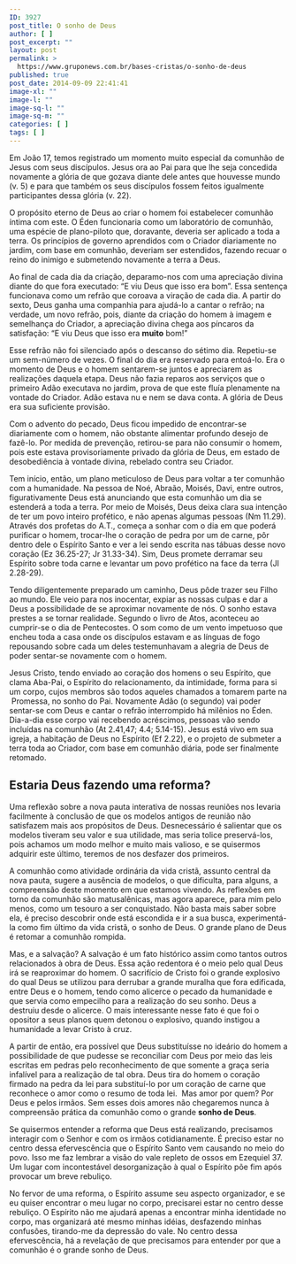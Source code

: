 ```yaml
---
ID: 3927
post_title: O sonho de Deus
author: [ ]
post_excerpt: ""
layout: post
permalink: >
  https://www.gruponews.com.br/bases-cristas/o-sonho-de-deus
published: true
post_date: 2014-09-09 22:41:41
image-xl: ""
image-l: ""
image-sq-l: ""
image-sq-m: ""
categories: [ ]
tags: [ ]
---
```

Em João 17, temos registrado um momento muito especial da comunhão de Jesus com seus discípulos. Jesus ora ao Pai para que lhe seja concedida novamente a glória de que gozava diante dele antes que houvesse mundo (v. 5) e para que também os seus discípulos fossem feitos igualmente participantes dessa glória (v. 22).

O propósito eterno de Deus ao criar o homem foi estabelecer comunhão íntima com este. O Éden funcionaria como um laboratório de comunhão, uma espécie de plano-piloto que, doravante, deveria ser aplicado a toda a terra. Os princípios de governo aprendidos com o Criador diariamente no jardim, com base em comunhão, deveriam ser estendidos, fazendo recuar o reino do inimigo e submetendo novamente a terra a Deus.

Ao final de cada dia da criação, deparamo-nos com uma apreciação divina diante do que fora executado: “E viu Deus que isso era bom”. Essa sentença funcionava como um refrão que coroava a viração de cada dia. A partir do sexto, Deus ganha uma companhia para ajudá-lo a cantar o refrão; na verdade, um novo refrão, pois, diante da criação do homem à imagem e semelhança do Criador, a apreciação divina chega aos píncaros da satisfação: “E viu Deus que isso era <b>muito</b> bom!”

Esse refrão não foi silenciado após o descanso do sétimo dia. Repetiu-se um sem-número de vezes. O final do dia era reservado para entoá-lo. Era o momento de Deus e o homem sentarem-se juntos e apreciarem as realizações daquela etapa. Deus não fazia reparos aos serviços que o primeiro Adão executava no jardim, prova de que este fluía plenamente na vontade do Criador. Adão estava nu e nem se dava conta. A glória de Deus era sua suficiente provisão.

Com o advento do pecado, Deus ficou impedido de encontrar-se diariamente com o homem, não obstante alimentar profundo desejo de fazê-lo. Por medida de prevenção, retirou-se para não consumir o homem, pois este estava provisoriamente privado da glória de Deus, em estado de desobediência à vontade divina, rebelado contra seu Criador.

Tem início, então, um plano meticuloso de Deus para voltar a ter comunhão com a humanidade. Na pessoa de Noé, Abraão, Moisés, Davi, entre outros, figurativamente Deus está anunciando que esta comunhão um dia se estenderá a toda a terra. Por meio de Moisés, Deus deixa clara sua intenção de ter um povo inteiro profético, e não apenas algumas pessoas (Nm 11.29). Através dos profetas do A.T., começa a sonhar com o dia em que poderá purificar o homem, trocar-lhe o coração de pedra por um de carne, pôr dentro dele o Espírito Santo e ver a lei sendo escrita nas tábuas desse novo coração (Ez 36.25-27; Jr 31.33-34). Sim, Deus promete derramar seu Espírito sobre toda carne e levantar um povo profético na face da terra (Jl 2.28-29).

Tendo diligentemente preparado um caminho, Deus pôde trazer seu Filho ao mundo. Ele veio para nos inocentar, expiar as nossas culpas e dar a Deus a possibilidade de se aproximar novamente de nós. O sonho estava prestes a se tornar realidade. Segundo o livro de Atos, aconteceu ao cumprir-se o dia de Pentecostes. O som como de um vento impetuoso que encheu toda a casa onde os discípulos estavam e as línguas de fogo repousando sobre cada um deles testemunhavam a alegria de Deus de poder sentar-se novamente com o homem.

Jesus Cristo, tendo enviado ao coração dos homens o seu Espírito, que clama Aba-Pai, o Espírito do relacionamento, da intimidade, forma para si um corpo, cujos membros são todos aqueles chamados a tomarem parte na  Promessa, no sonho do Pai. Novamente Adão (o segundo) vai poder sentar-se com Deus e cantar o refrão interrompido há milênios no Éden. Dia-a-dia esse corpo vai recebendo acréscimos, pessoas vão sendo incluídas na comunhão (At 2.41,47; 4.4; 5.14-15). Jesus está vivo em sua igreja, a habitação de Deus no Espírito (Ef 2.22), e o projeto de submeter a terra toda ao Criador, com base em comunhão diária, pode ser finalmente retomado.
<h2>Estaria Deus fazendo uma reforma?</h2>
Uma reflexão sobre a nova pauta interativa de nossas reuniões nos levaria facilmente à conclusão de que os modelos antigos de reunião não satisfazem mais aos propósitos de Deus. Desnecessário é salientar que os modelos tiveram seu valor e sua utilidade, mas seria tolice preservá-los, pois achamos um modo melhor e muito mais valioso, e se quisermos adquirir este último, teremos de nos desfazer dos primeiros.

A comunhão como atividade ordinária da vida cristã, assunto central da nova pauta, sugere a ausência de modelos, o que dificulta, para alguns, a compreensão deste momento em que estamos vivendo. As reflexões em torno da comunhão são matusalênicas, mas agora aparece, para mim pelo menos, como um tesouro a ser conquistado. Não basta mais saber sobre ela, é preciso descobrir onde está escondida e ir a sua busca, experimentá-la como fim último da vida cristã, o sonho de Deus. O grande plano de Deus é retomar a comunhão rompida.

Mas, e a salvação? A salvação é um fato histórico assim como tantos outros relacionados à obra de Deus. Essa ação redentora é o meio pelo qual Deus irá se reaproximar do homem. O sacrifício de Cristo foi o grande explosivo do qual Deus se utilizou para derrubar a grande muralha que fora edificada, entre Deus e o homem, tendo como alicerce o pecado da humanidade e que servia como empecilho para a realização do seu sonho. Deus a destruiu desde o alicerce. O mais interessante nesse fato é que foi o opositor a seus planos quem detonou o explosivo, quando instigou a humanidade a levar Cristo à cruz.

A partir de então, era possível que Deus substituísse no ideário do homem a possibilidade de que pudesse se reconciliar com Deus por meio das leis escritas em pedras pelo reconhecimento de que somente a graça seria infalível para a realização de tal obra. Deus tira do homem o coração firmado na pedra da lei para substituí-lo por um coração de carne que reconhece o amor como o resumo de toda lei.  Mas amor por quem? Por Deus e pelos irmãos. Sem esses dois amores não chegaremos nunca à compreensão prática da comunhão como o grande <b>sonho de Deus</b>.

Se quisermos entender a reforma que Deus está realizando, precisamos interagir com o Senhor e com os irmãos cotidianamente. É preciso estar no centro dessa efervescência que o Espírito Santo vem causando no meio do povo. Isso me faz lembrar a visão do vale repleto de ossos em Ezequiel 37. Um lugar com incontestável desorganização à qual o Espírito põe fim após provocar um breve rebuliço.

No fervor de uma reforma, o Espírito assume seu aspecto organizador, e se eu quiser encontrar o meu lugar no corpo, precisarei estar no centro desse rebuliço. O Espírito não me ajudará apenas a encontrar minha identidade no corpo, mas organizará até mesmo minhas idéias, desfazendo minhas confusões, tirando-me da depressão do vale. No centro dessa efervescência, há a revelação de que precisamos para entender por que a comunhão é o grande sonho de Deus.